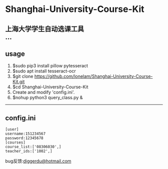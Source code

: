 # Shanghai-University-Course-Kit

上海大学学生自动选课工具<br />
...
-----
usage
-----
1. $sudo pip3 install pillow pytesseract
2. $sudo apt install tesseract-ocr
3. $git clone https://github.com/lonelam/Shanghai-University-Course-Kit.git
4. $cd Shanghai-University-Course-Kit
5. Create and modify 'config.ini'.
6. $nohup python3 query_class.py &

-----
config.ini
-----
	[user]
	username:151234567
	password:12345678
	[courses]
	course_list:['08306030',]
	teacher_ids:['1002',]

bug反馈:diggerdu@hotmail.com<br />
